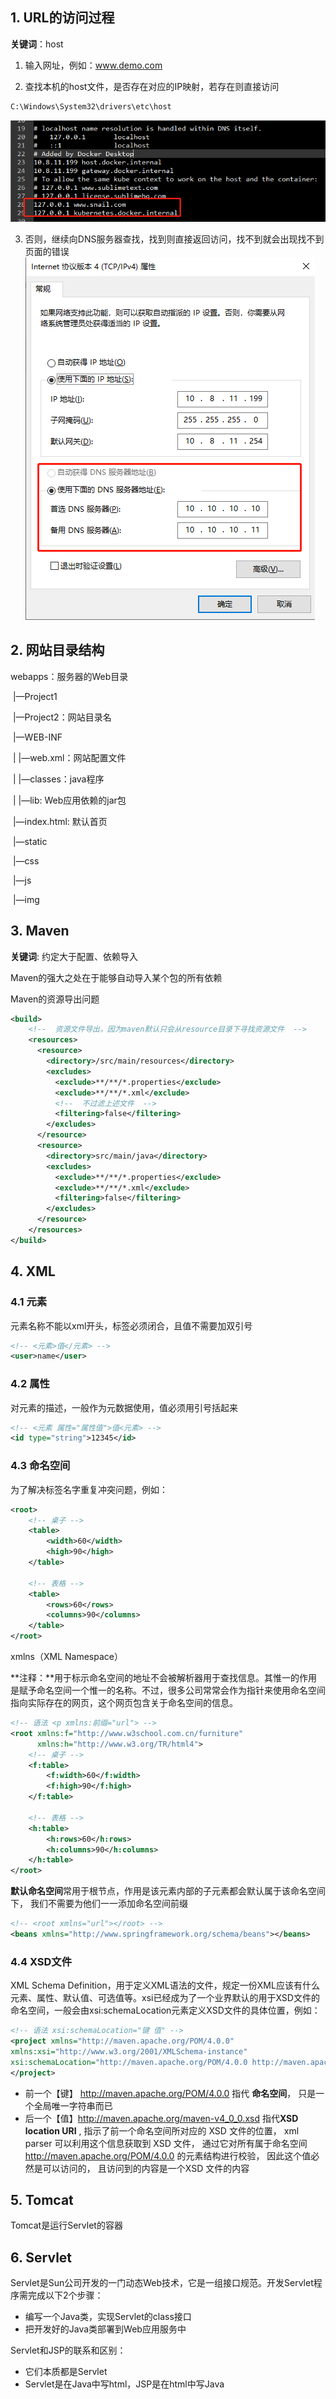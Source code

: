 



## 1.  URL的访问过程

**关键词**：host

1. 输入网址，例如：www.demo.com


2. 查找本机的host文件，是否存在对应的IP映射，若存在则直接访问

```cmd
C:\Windows\System32\drivers\etc\host
```
![image-20210825092144005](JavaWeb.assets/image-20210825092144005.png)



3. 否则，继续向DNS服务器查找，找到则直接返回访问，找不到就会出现找不到页面的错误
![image-20210825091700813](JavaWeb.assets/image-20210825091700813.png)



## 2. 网站目录结构

webapps：服务器的Web目录

​		|—Project1

​		|—Project2：网站目录名

​				|—WEB-INF

​				|		|—web.xml：网站配置文件

​				|		|—classes：java程序

​				|		|—lib: Web应用依赖的jar包

​				|—index.html: 默认首页

​				|—static

​						|—css

​						|—js

​						|—img



## 3. Maven

**关键词**: 约定大于配置、依赖导入



Maven的强大之处在于能够自动导入某个包的所有依赖



Maven的资源导出问题

```xml
<build>
	<!--  资源文件导出，因为maven默认只会从resource目录下寻找资源文件  -->
    <resources>
      <resource>
        <directory>/src/main/resources</directory>
        <excludes>
          <exclude>**/**/*.properties</exclude>
          <exclude>**/**/*.xml</exclude>
          <!--  不过滤上述文件  -->
          <filtering>false</filtering>
        </excludes>
      </resource>
      <resource>
        <directory>src/main/java</directory>
        <excludes>
          <exclude>**/**/*.properties</exclude>
          <exclude>**/**/*.xml</exclude>
          <filtering>false</filtering>
        </excludes>
      </resource>
    </resources>
</build>
```

 

## 4. XML

### 4.1 元素

元素名称不能以xml开头，标签必须闭合，且值不需要加双引号

```xml
<!-- <元素>值</元素> -->
<user>name</user>
```

### 4.2 属性

对元素的描述，一般作为元数据使用，值必须用引号括起来

```xml
<!-- <元素 属性="属性值">值<元素> -->
<id type="string">12345</id>
```

### 4.3 命名空间 

为了解决标签名字重复冲突问题，例如：

```xml
<root>
    <!-- 桌子 -->
    <table>
        <width>60</width>
        <high>90</high>
    </table>

    <!-- 表格 -->
    <table>
    	<rows>60</rows>
        <columns>90</columns>
    </table>
</root>
```



xmlns（XML Namespace）

**注释：**用于标示命名空间的地址不会被解析器用于查找信息。其惟一的作用是赋予命名空间一个惟一的名称。不过，很多公司常常会作为指针来使用命名空间指向实际存在的网页，这个网页包含关于命名空间的信息。

```xml
<!-- 语法 <p xmlns:前缀="url"> -->
<root xmlns:f="http://www.w3school.com.cn/furniture" 
      xmlns:h="http://www.w3.org/TR/html4">
    <!-- 桌子 -->
    <f:table>
        <f:width>60</f:width>
        <f:high>90</f:high>
    </f:table>

    <!-- 表格 -->
    <h:table>
    	<h:rows>60</h:rows>
        <h:columns>90</h:columns>
    </h:table>
</root>
```



**默认命名空间**常用于根节点，作用是该元素内部的子元素都会默认属于该命名空间下， 我们不需要为他们一一添加命名空间前缀

```xml
<!-- <root xmlns="url"></root> -->
<beans xmlns="http://www.springframework.org/schema/beans"></beans>
```



### 4.4 XSD文件

XML Schema Definition，用于定义XML语法的文件，规定一份XML应该有什么元素、属性、默认值、可选值等。xsi已经成为了一个业界默认的用于XSD文件的命名空间，一般会由xsi:schemaLocation元素定义XSD文件的具体位置，例如：

```xml
<!-- 语法 xsi:schemaLocation="键 值" -->
<project xmlns="http://maven.apache.org/POM/4.0.0" 
xmlns:xsi="http://www.w3.org/2001/XMLSchema-instance"
xsi:schemaLocation="http://maven.apache.org/POM/4.0.0 http://maven.apache.org/maven-v4_0_0.xsd">
</project>
```

- 前一个【键】 http://maven.apache.org/POM/4.0.0 指代 **命名空间**， 只是一个全局唯一字符串而已
- 后一个【值】http://maven.apache.org/maven-v4_0_0.xsd 指代**XSD location URI** , 指示了前一个命名空间所对应的 XSD 文件的位置， xml parser 可以利用这个信息获取到 XSD 文件， 通过它对所有属于命名空间 http://maven.apache.org/POM/4.0.0 的元素结构进行校验， 因此这个值必然是可以访问的， 且访问到的内容是一个XSD 文件的内容




## 5. Tomcat
Tomcat是运行Servlet的容器


## 6. Servlet

Servlet是Sun公司开发的一门动态Web技术，它是一组接口规范。开发Servlet程序需完成以下2个步骤：

+ 编写一个Java类，实现Servlet的class接口
+ 把开发好的Java类部署到Web应用服务中

Servlet和JSP的联系和区别：
+ 它们本质都是Servlet
+ Servlet是在Java中写html，JSP是在html中写Java